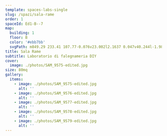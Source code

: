 ```yaml
---
template: spaces-labs-single
slug: /spazi/sala-rame
order: 1
spaceId: Ed1-B--7
map: 
  building: 1
  floor: B
  color: '#ebb7bb'
  svgPath: m849.29 233.41 107.77-0.076v23.002l2.1637 0.047v40.244l-1.9802-0.0191 0.49506 36.764-0.49506 25.663h-106.92s1e-5 -70.882 0-106.32l-1.0392-0.27957z
title: Sala Rame
subtitle: Laboratorio di falegnameria DIY
cover:
  image: ./photos/SAM_9575-edited.jpg
size: 80mq
gallery:
  items:
    - image: ./photos/SAM_9575-edited.jpg
      alt: ''
    - image: ./photos/SAM_9576-edited.jpg
      alt: ''
    - image: ./photos/SAM_9577-edited.jpg
      alt: ''
    - image: ./photos/SAM_9578-edited.jpg
      alt: ''
    - image: ./photos/SAM_9579-edited.jpg
      alt: ''
---
```

